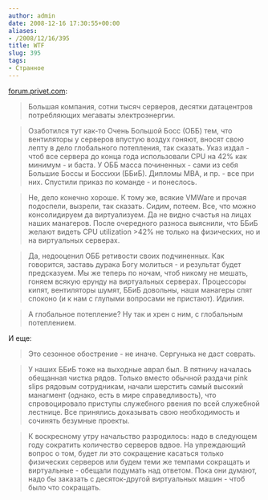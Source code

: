 ```yaml
---
author: admin
date: 2008-12-16 17:30:55+00:00
aliases:
- /2008/12/16/395
title: WTF
slug: 395
tags:
- Странное
---
```


[forum.privet.com](http://forum.privet.com/viewtopic.php?f=2&t=142527):

> Большая компания, сотни тысяч серверов, десятки датацентров потребляющих мегаваты электроэнергии.

> Озаботился тут как-то Очень Большой Босс (ОББ) тем, что вентиляторы у серверов впустую воздух гоняют, вносят свою лепту в дело глобального потепления, так сказать. Указ издал - чтоб все сервера до конца года использовали CPU на 42% как минимум - и баста. У ОББ масса починенных - сами из себя Большие Боссы и Боссихи (ББиБ). Дипломы MBA, и пр. - все при них. Спустили приказ по команде - и понеслось.

> Не, дело конечно хороше. К тому же, всякие VMWare и прочая подоспели, вызрели, так сказать.
Сидим, потеем. Все, что можно консолидируем да виртуализуем. Да не видно счастья на лицах наших манагеров. После очередного разноса выяснили, что ББиБ желают видеть CPU utilization >42% не только на физических, но и на виртуальных серверах.

> Да, недооценил ОББ ретивости своих подчиненных. Как говорится, заставь дурака Богу молиться - и результат будет предсказуем.
Мы же теперь по ночам, чтоб никому не мешать, гоняем всякую ерунду на виртуальных серверах. Процессоры кипят, вентиляторы шумят, ББиБ довольны, наши манагеры спят споконо (и к нам с глупыми вопросами не пристают). Идилия.

> А глобальное потепление? Ну так и хрен с ним, с глобальным потеплением.

И еще:

> Это сезонное обострение - не иначе. Сергунька не даст соврать.

> У наших ББиБ тоже на выходные аврал был. В пятничу началась обещанная чистка рядов. Только вместо обычной раздачи pink slips рядовым сотрудникам, начали шерстить самый высокий манагмент (однако, есть в мире справедливость), что спровоцировало приступы служебного рвения по всей служебной лестнице. Все принялись доказывать свою необходимость и сочинять безумные проекты.

> К воскресному утру начальство разродилось: надо в следующем году сократить количество серверов вдвое. На упреждающий вопрос о том, будет ли это сокращение касаться только физических серверов или будем теми же темпами сокращать и виртуальные - обещали подумать над ответом. Пока они думают, надо бы заказать с десяток-другой виртуальных машин - чтоб было что сокращать.
